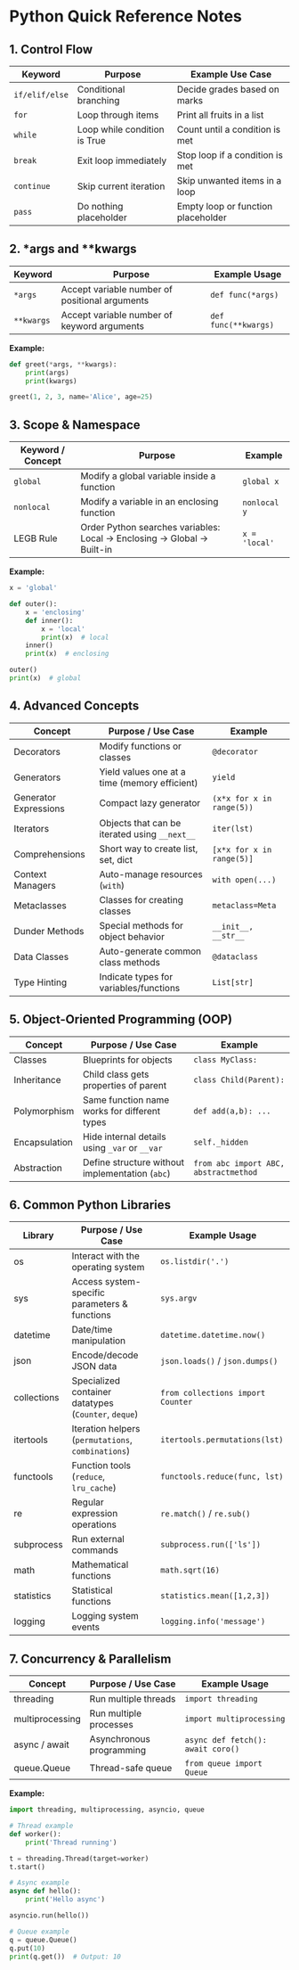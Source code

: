 # Python Quick Reference Notes

## 1. Control Flow

| Keyword        | Purpose                      | Example Use Case                   |
| -------------- | ---------------------------- | ---------------------------------- |
| `if/elif/else` | Conditional branching        | Decide grades based on marks       |
| `for`          | Loop through items           | Print all fruits in a list         |
| `while`        | Loop while condition is True | Count until a condition is met     |
| `break`        | Exit loop immediately        | Stop loop if a condition is met    |
| `continue`     | Skip current iteration       | Skip unwanted items in a loop      |
| `pass`         | Do nothing placeholder       | Empty loop or function placeholder |

## 2. \*args and \*\*kwargs

| Keyword    | Purpose                                        | Example Usage        |
| ---------- | ---------------------------------------------- | -------------------- |
| `*args`    | Accept variable number of positional arguments | `def func(*args)`    |
| `**kwargs` | Accept variable number of keyword arguments    | `def func(**kwargs)` |

**Example:**

```python
def greet(*args, **kwargs):
    print(args)
    print(kwargs)

greet(1, 2, 3, name='Alice', age=25)
```

## 3. Scope & Namespace

| Keyword / Concept | Purpose                                                                | Example       |
| ----------------- | ---------------------------------------------------------------------- | ------------- |
| `global`          | Modify a global variable inside a function                             | `global x`    |
| `nonlocal`        | Modify a variable in an enclosing function                             | `nonlocal y`  |
| LEGB Rule         | Order Python searches variables: Local → Enclosing → Global → Built-in | `x = 'local'` |

**Example:**

```python
x = 'global'

def outer():
    x = 'enclosing'
    def inner():
        x = 'local'
        print(x)  # local
    inner()
    print(x)  # enclosing

outer()
print(x)  # global
```

## 4. Advanced Concepts

| Concept               | Purpose / Use Case                            | Example                   |
| --------------------- | --------------------------------------------- | ------------------------- |
| Decorators            | Modify functions or classes                   | `@decorator`              |
| Generators            | Yield values one at a time (memory efficient) | `yield`                   |
| Generator Expressions | Compact lazy generator                        | `(x*x for x in range(5))` |
| Iterators             | Objects that can be iterated using `__next__` | `iter(lst)`               |
| Comprehensions        | Short way to create list, set, dict           | `[x*x for x in range(5)]` |
| Context Managers      | Auto-manage resources (`with`)                | `with open(...)`          |
| Metaclasses           | Classes for creating classes                  | `metaclass=Meta`          |
| Dunder Methods        | Special methods for object behavior           | `__init__, __str__`       |
| Data Classes          | Auto-generate common class methods            | `@dataclass`              |
| Type Hinting          | Indicate types for variables/functions        | `List[str]`               |

## 5. Object-Oriented Programming (OOP)

| Concept       | Purpose / Use Case                              | Example                               |
| ------------- | ----------------------------------------------- | ------------------------------------- |
| Classes       | Blueprints for objects                          | `class MyClass:`                      |
| Inheritance   | Child class gets properties of parent           | `class Child(Parent):`                |
| Polymorphism  | Same function name works for different types    | `def add(a,b): ...`                   |
| Encapsulation | Hide internal details using `_var` or `__var`   | `self._hidden`                        |
| Abstraction   | Define structure without implementation (`abc`) | `from abc import ABC, abstractmethod` |

## 6. Common Python Libraries

| Library     | Purpose / Use Case                                   | Example Usage                     |
| ----------- | ---------------------------------------------------- | --------------------------------- |
| os          | Interact with the operating system                   | `os.listdir('.')`                 |
| sys         | Access system-specific parameters & functions        | `sys.argv`                        |
| datetime    | Date/time manipulation                               | `datetime.datetime.now()`         |
| json        | Encode/decode JSON data                              | `json.loads()` / `json.dumps()`   |
| collections | Specialized container datatypes (`Counter`, `deque`) | `from collections import Counter` |
| itertools   | Iteration helpers (`permutations`, `combinations`)   | `itertools.permutations(lst)`     |
| functools   | Function tools (`reduce`, `lru_cache`)               | `functools.reduce(func, lst)`     |
| re          | Regular expression operations                        | `re.match()` / `re.sub()`         |
| subprocess  | Run external commands                                | `subprocess.run(['ls'])`          |
| math        | Mathematical functions                               | `math.sqrt(16)`                   |
| statistics  | Statistical functions                                | `statistics.mean([1,2,3])`        |
| logging     | Logging system events                                | `logging.info('message')`         |

## 7. Concurrency & Parallelism

| Concept         | Purpose / Use Case       | Example Usage                     |
| --------------- | ------------------------ | --------------------------------- |
| threading       | Run multiple threads     | `import threading`                |
| multiprocessing | Run multiple processes   | `import multiprocessing`          |
| async / await   | Asynchronous programming | `async def fetch(): await coro()` |
| queue.Queue     | Thread-safe queue        | `from queue import Queue`         |

**Example:**

```python
import threading, multiprocessing, asyncio, queue

# Thread example
def worker():
    print('Thread running')

t = threading.Thread(target=worker)
t.start()

# Async example
async def hello():
    print('Hello async')

asyncio.run(hello())

# Queue example
q = queue.Queue()
q.put(10)
print(q.get())  # Output: 10
```

